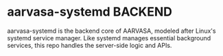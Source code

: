 # aarvasa-systemd BACKEND
aarvasa-systemd is the backend core of AARVASA, modeled after Linux's systemd service manager.
Like systemd manages essential background services, this repo handles the server-side logic and APIs.

